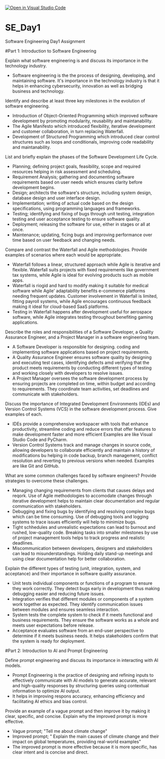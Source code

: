 [![Open in Visual Studio Code](https://classroom.github.com/assets/open-in-vscode-2e0aaae1b6195c2367325f4f02e2d04e9abb55f0b24a779b69b11b9e10269abc.svg)](https://classroom.github.com/online_ide?assignment_repo_id=18334831&assignment_repo_type=AssignmentRepo)
# SE_Day1
Software Engineering Day1 Assignment

#Part 1: Introduction to Software Engineering

Explain what software engineering is and discuss its importance in the technology industry.
- Software engineering is the the process of designing, developing, and maintaining software. It's importance in the technology industry is that it helps in enhancing cybersecurity, innovation as well as bridging business and technology.

Identify and describe at least three key milestones in the evolution of software engineering.
- Introduction of Object-Oriented Programming which improved software development by promoting modularity, reusability and maintanability.
- The Agile Manifesto which introduced flexibility, iterative development and customer collaboration, in turn replacing Waterfall.
- Development of Structured Programming which introduced clear control structures such as loops and conditionals, improving code readability and maintanability.

List and briefly explain the phases of the Software Development Life Cycle.
- Planning; defining project goals, feasibility, scope and required resources helping in risk assessment and scheduling.
- Requirement Analysis; gathering and documenting software requirements based on user needs which ensures clarity before development begins.
- Design; architects the software's structure, including system design, database design and user interface design.
- Implementation; writing of actual code based on the design specifications, using programming languages and frameworks.
- Testing; identifying and fixing of bugs through unit testing, integration testing and user acceptance testing to ensure software quality.
- Deployment; releasing the software for use, either in stages or all at once.
- Maintenance; updating, ficing bugs and improving performance over time based on user feedback and changing needs.

Compare and contrast the Waterfall and Agile methodologies. Provide examples of scenarios where each would be appropriate.
- Waterfall follows a linear, structured approach while Agile is iterative and flexible. Waterfall suits projects with fixed requirements like government tax systems, while Agile is ideal for evolving products such as mobile apps.
- Waterfall is riogid and hard to modify making it suitable for medical software while Agile' adaptability benefits e-commerce platforms needing frequent updates. Customer involvement in Waterfall is limited, fitting payroll systems, while Agile encourages continuous feedback making it ideal for cloud-based SaaS platforms.
- Testing in Waterfall happens after development useful for aerospace software, while Agile integrates testing throughout benefiting gaming applications.

Describe the roles and responsibilities of a Software Developer, a Quality Assurance Engineer, and a Project Manager in a software engineering team.
- A Software Developer is responsible for designing. coding and implementing software applications based on project requirements.
- A Quality Assurance Engineer ensures software quality by designing and executing test cases, identifying defects amd verifying that the product meets requirements by conducting different types of testing and working closely with developers to resolve issues.
- A Project Manager oversees the software development process by ensuring projects are completed on time, within budget and according to requirements. They coordinate team activities, set deadlines and communicate with stakeholders.

Discuss the importance of Integrated Development Environments (IDEs) and Version Control Systems (VCS) in the software development process. Give examples of each.
- IDEs provide a comprehensive workspacer with tools that enhance productivity, streamline coding and reduce errors that offer features to make development faster and more efficient Examples are like Visual Studio Code and PyCharm.
- Version Control Systems track and manage changes in source code, allowing developers to collaborate efficiently and maintain a history of modifications bu helping in code backup, branch management, conflict resolution and reverting to previous versions when needed. Examples are like Git and GitHub.


What are some common challenges faced by software engineers? Provide strategies to overcome these challenges.
- Managing changing requirements from clients that causes delays and reqork. Use of Agile methodologies to accomodate changes through iterative development helps to maintain clear documentation and regular communication with stakeholders.
- Debugging and fixing bugs by identifying and resolving complex bugs which can be time consuming. Use of debugging tools and logging systems to trace issues efficiently will help to minimize bugs.
- Tight schhedules and unrealistic expectations can lead to burnout and rushed, low-quality code. Breaking tasks into smaller milestones by use of project management tools helps to track progress and realistic deadlines.
- Miscommunication between developers, designers and stakeholders can lead to misunderstandings. Holding daily stand-up meetings and using clear documentation help for better collaboration. 

Explain the different types of testing (unit, integration, system, and acceptance) and their importance in software quality assurance.
- Unit tests individual components or functions of a program to ensure they work correctly. They detect bugs early in development thus making debugging easier and reducing future issues.
- Integration verifies that different modules or components of a system work together as expected.  They identify communication issues between modules and ensures seamless interaction.
- System tests the complete system to check if it meets functional and business requirements. They ensure the software works as a whole and meets user expectations before release.
- Acceptance evaluates software from an end-user perspective to determine if it meets business needs. It helps stakeholders confirm that the system is ready for deployment.

#Part 2: Introduction to AI and Prompt Engineering


Define prompt engineering and discuss its importance in interacting with AI models.
- Prompt Engineering is the practice of designing and refining inputs to effectively communicate with AI models to generate accurate, relevant and high-quality responses by structuring queries using contextual information to optimize AI output.
- It helps in improving respons accuracy, enhancing efficiency and facilitating AI ethics and bias control.

Provide an example of a vague prompt and then improve it by making it clear, specific, and concise. Explain why the improved prompt is more effective.
- Vague prompt; "Tell me about climate change"
- Improved prompt; " Explain the main causes of climate change and their impact on global temperatures, providing real-world examples"
- The improved prompt is more effective because it is more specific, has clear intent and is concise and direct.
